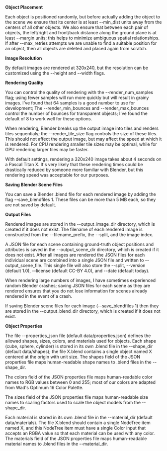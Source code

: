 **Object Placement**

Each object is positioned randomly, but before actually adding the object to the scene we ensure that its center is at least --min_dist units away from the centers of all other objects. We also ensure that between each pair of objects, the left/right and front/back distance along the ground plane is at least --margin units; this helps to minimize ambiguous spatial relationships. If after --max_retries attempts we are unable to find a suitable position for an object, then all objects are deleted and placed again from scratch.

**Image Resolution**

By default images are rendered at 320x240, but the resolution can be customized using the --height and --width flags.

**Rendering Quality**

You can control the quality of rendering with the --render_num_samples flag; using fewer samples will run more quickly but will result in grainy images. I've found that 64 samples is a good number to use for development; The --render_min_bounces and --render_max_bounces control the number of bounces for transparent objects; I've found the default of 8 to work well for these options.

When rendering, Blender breaks up the output image into tiles and renders tiles sequentialy; the --render_tile_size flag controls the size of these tiles. This should not affect the output image, but may affect the speed at which it is rendered. For CPU rendering smaller tile sizes may be optimal, while for GPU rendering larger tiles may be faster.

With default settings, rendering a 320x240 image takes about 4 seconds on a Pascal Titan X. It's very likely that these rendering times could be drastically reduced by someone more familiar with Blender, but this rendering speed was acceptable for our purposes.

**Saving Blender Scene Files**

You can save a Blender .blend file for each rendered image by adding the flag --save_blendfiles 1. These files can be more than 5 MB each, so they are not saved by default.

**Output Files**

Rendered images are stored in the --output_image_dir directory, which is created if it does not exist. The filename of each rendered image is constructed from the --filename_prefix, the --split, and the image index.

A JSON file for each scene containing ground-truth object positions and attributes is saved in the --output_scene_dir directory, which is created if it does not exist. After all images are rendered the JSON files for each individual scene are combined into a single JSON file and written to --output_scene_file. This single file will also store the --split, --version (default 1.0), --license (default CC-BY 4.0), and --date (default today).

When rendering large numbers of images, I have sometimes experienced random Blender crashes; saving JSON files for each scene as they are rendered ensures that you do not lose information for scenes already rendered in the event of a crash.

If saving Blender scene files for each image (--save_blendfiles 1) then they are stored in the --output_blend_dir directory, which is created if it does not exist.

**Object Properties**

The file --properties_json file (default data/properties.json) defines the allowed shapes, sizes, colors, and materials used for objects.
Each shape (cube, sphere, cylinder) is stored in its own .blend file in the --shape_dir (default data/shapes); the file X.blend contains a single object named X centered at the origin with unit size. The shapes field of the JSON properties file maps human-readable shape names to .blend files in the --shape_dir.

The colors field of the JSON properties file maps human-readable color names to RGB values between 0 and 255; most of our colors are adapted from Wad's Optimum 16 Color Palette.

The sizes field of the JSON properties file maps human-readable size names to scaling factors used to scale the object models from the --shape_dir.

Each material is stored in its own .blend file in the --material_dir (default data/materials). The file X.blend should contain a single NodeTree item named X, and this NodeTree item must have a single Color input that accepts an RGBA value so that each material can be used with any color. The materials field of the JSON properties file maps human-readable material names to .blend files in the --material_dir.

